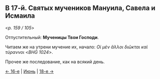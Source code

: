 
## В 17-й. Святых мучеников Мануила, Савела и Исмаила

<*p. 159 / 105*>

Отпустительный: **Мученицы Твои Господи**. 

Читаем же на утрени мучение их, начало: *Οἱ μὲν ἄλλοι διῶκται καὶ τύραννοι* <*BHG 1024*>. 

Прочее же последование, как на всякий день. 

[← 16-е](06_16_MES.ru.md) | [Июнь](README.md#17-й) | [18-е →](06_18_MES.ru.md)
